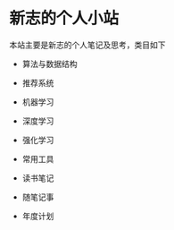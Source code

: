 


# 新志的个人小站

本站主要是新志的个人笔记及思考，类目如下

  - 算法与数据结构

  - 推荐系统

  - 机器学习

  - 深度学习

  - 强化学习

  - 常用工具

  - 读书笔记

  - 随笔记事

  - 年度计划

